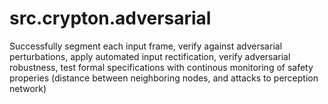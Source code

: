 # src.crypton.adversarial
Successfully segment each input frame, verify against adversarial perturbations, apply automated input rectification, verify adversarial robustness, test formal specifications with continous monitoring of safety properies (distance between neighboring nodes, and attacks to perception network)

